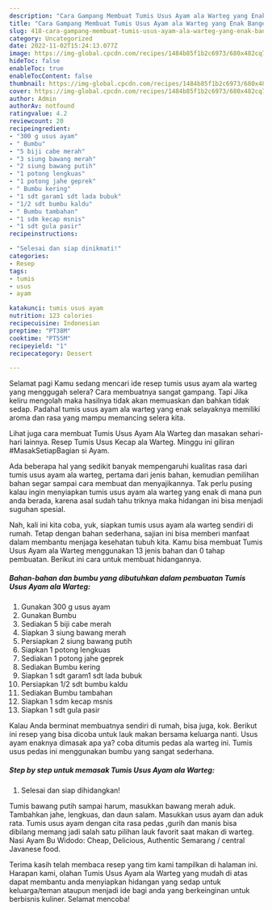 ```yaml
---
description: "Cara Gampang Membuat Tumis Usus Ayam ala Warteg yang Enak Banget"
title: "Cara Gampang Membuat Tumis Usus Ayam ala Warteg yang Enak Banget"
slug: 418-cara-gampang-membuat-tumis-usus-ayam-ala-warteg-yang-enak-banget
category: Uncategorized
date: 2022-11-02T15:24:13.077Z
image: https://img-global.cpcdn.com/recipes/1484b85f1b2c6973/680x482cq70/tumis-usus-ayam-ala-warteg-foto-resep-utama.jpg
hideToc: false
enableToc: true
enableTocContent: false
thumbnail: https://img-global.cpcdn.com/recipes/1484b85f1b2c6973/680x482cq70/tumis-usus-ayam-ala-warteg-foto-resep-utama.jpg
cover: https://img-global.cpcdn.com/recipes/1484b85f1b2c6973/680x482cq70/tumis-usus-ayam-ala-warteg-foto-resep-utama.jpg
author: Admin
authorAv: notfound
ratingvalue: 4.2
reviewcount: 20
recipeingredient:
- "300 g usus ayam"
- " Bumbu"
- "5 biji cabe merah"
- "3 siung bawang merah"
- "2 siung bawang putih"
- "1 potong lengkuas"
- "1 potong jahe geprek"
- " Bumbu kering"
- "1 sdt garam1 sdt lada bubuk"
- "1/2 sdt bumbu kaldu"
- " Bumbu tambahan"
- "1 sdm kecap msnis"
- "1 sdt gula pasir"
recipeinstructions:

- "Selesai dan siap dinikmati!"
categories:
- Resep
tags:
- tumis
- usus
- ayam

katakunci: tumis usus ayam 
nutrition: 123 calories
recipecuisine: Indonesian
preptime: "PT38M"
cooktime: "PT55M"
recipeyield: "1"
recipecategory: Dessert

---
```



Selamat pagi Kamu sedang mencari ide resep tumis usus ayam ala warteg yang menggugah selera? Cara membuatnya sangat gampang. Tapi Jika keliru mengolah maka hasilnya tidak akan memuaskan dan bahkan tidak sedap. Padahal tumis usus ayam ala warteg yang enak selayaknya memiliki aroma dan rasa yang mampu memancing selera kita.


Lihat juga cara membuat Tumis Usus Ayam Ala Warteg dan masakan sehari-hari lainnya. Resep Tumis Usus Kecap ala Warteg. Minggu ini giliran #MasakSetiapBagian si Ayam.

Ada beberapa hal yang sedikit banyak mempengaruhi kualitas rasa dari tumis usus ayam ala warteg, pertama dari jenis bahan, kemudian pemilihan bahan segar sampai cara membuat dan menyajikannya. Tak perlu pusing kalau ingin menyiapkan tumis usus ayam ala warteg yang enak di mana pun anda berada, karena asal sudah tahu triknya maka hidangan ini bisa menjadi suguhan spesial.


Nah, kali ini kita coba, yuk, siapkan tumis usus ayam ala warteg sendiri di rumah. Tetap dengan bahan sederhana, sajian ini bisa memberi manfaat dalam membantu menjaga kesehatan tubuh kita. Kamu bisa membuat Tumis Usus Ayam ala Warteg menggunakan 13 jenis bahan dan 0 tahap pembuatan. Berikut ini cara untuk membuat hidangannya.

<!--inarticleads1-->

##### Bahan-bahan dan bumbu yang dibutuhkan dalam pembuatan Tumis Usus Ayam ala Warteg:

1. Gunakan 300 g usus ayam
1. Gunakan  Bumbu
1. Sediakan 5 biji cabe merah
1. Siapkan 3 siung bawang merah
1. Persiapkan 2 siung bawang putih
1. Siapkan 1 potong lengkuas
1. Sediakan 1 potong jahe geprek
1. Sediakan  Bumbu kering
1. Siapkan 1 sdt garam1 sdt lada bubuk
1. Persiapkan 1/2 sdt bumbu kaldu
1. Sediakan  Bumbu tambahan
1. Siapkan 1 sdm kecap msnis
1. Siapkan 1 sdt gula pasir


Kalau Anda berminat membuatnya sendiri di rumah, bisa juga, kok. Berikut ini resep yang bisa dicoba untuk lauk makan bersama keluarga nanti. Usus ayam enaknya dimasak apa ya? coba ditumis pedas ala warteg ini. Tumis usus pedas ini menggunakan bumbu yang sangat sederhana. 

<!--inarticleads2-->

##### Step by step untuk memasak Tumis Usus Ayam ala Warteg:


1. Selesai dan siap dihidangkan!

Tumis bawang putih sampai harum, masukkan bawang merah aduk. Tambahkan jahe, lengkuas, dan daun salam. Masukkan usus ayam dan aduk rata. Tumis usus ayam dengan cita rasa pedas ,gurih dan manis bisa dibilang memang jadi salah satu pilihan lauk favorit saat makan di warteg. Nasi Ayam Bu Widodo: Cheap, Delicious, Authentic Semarang / central Javanese food. 

Terima kasih telah membaca resep yang tim kami tampilkan di halaman ini. Harapan kami, olahan Tumis Usus Ayam ala Warteg yang mudah di atas dapat membantu anda menyiapkan hidangan yang sedap untuk keluarga/teman ataupun menjadi ide bagi anda yang berkeinginan untuk berbisnis kuliner. Selamat mencoba!
